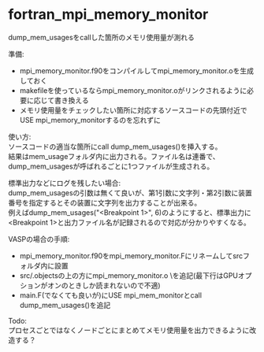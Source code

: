 # fortran_mpi_memory_monitor

dump_mem_usagesをcallした箇所のメモリ使用量が測れる


準備:
- mpi_memory_monitor.f90をコンパイルしてmpi_memory_monitor.oを生成しておく
- makefileを使っているならmpi_memory_monitor.oがリンクされるように必要に応じて書き換える
- メモリ使用量をチェックしたい箇所に対応するソースコードの先頭付近でUSE mpi_memory_monitorするのを忘れずに


使い方:  
ソースコードの適当な箇所にcall dump_mem_usages()を挿入する。  
結果はmem_usageフォルダ内に出力される。ファイル名は連番で、dump_mem_usagesが呼ばれるごとに1つファイルが生成される。


標準出力などにログを残したい場合:  
dump_mem_usagesの引数は無くて良いが、第1引数に文字列・第2引数に装置番号を指定するとその装置に文字列を出力することが出来る。  
例えばdump_mem_usages("<Breakpoint 1>", 6)のようにすると、標準出力に<Breakpoint 1>と出力ファイル名が記録されるので対応が分かりやすくなる。


VASPの場合の手順:
- mpi_memory_monitor.f90をmpi_memory_monitor.Fにリネームしてsrcフォルダ内に設置
- src/.objectsの上の方にmpi_memory_monitor.o \を追記(最下行はGPUオプションがオンのときしか読まれないので不適)
- main.F(でなくても良いが)にUSE mpi_mem_monitorとcall dump_mem_usages()を追記


Todo:  
プロセスごとではなくノードごとにまとめてメモリ使用量を出力できるように改造する？
